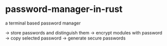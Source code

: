 # password-manager-in-rust

a terminal based password manager

-> store passwords and distinguish them
-> encrypt modules with password
-> copy selected password
-> generate secure passwords
